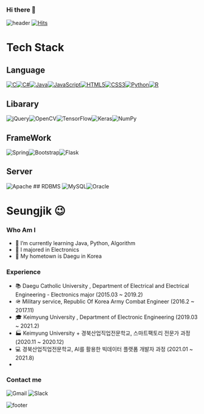### Hi there 👋
![header](https://capsule-render.vercel.app/api?type=waving&height=400&text=Hello%20World!&desc=Hello%20I'm%20Seungjik)
[![Hits](https://hits.seeyoufarm.com/api/count/incr/badge.svg?url=https%3A%2F%2Fgithub.com%2FSeungjik-Lee%2Fhit-counter&count_bg=%23905ADB&title_bg=%23555555&icon=&icon_color=%23E7E7E7&title=visit&edge_flat=true)](https://hits.seeyoufarm.com)

# Tech Stack
## Language
[![C](https://img.shields.io/badge/c-%2300599C.svg?style=for-the-badge&logo=c&logoColor=white)](https://github.com/Seungjik-Lee/C_grammer)[![C#](https://img.shields.io/badge/c%23-%23239120.svg?style=for-the-badge&logo=c-sharp&logoColor=white)](https://github.com/Seungjik-Lee/C_Sharp_grammer)[![Java](https://img.shields.io/badge/java-%23ED8B00.svg?style=for-the-badge&logo=java&logoColor=white)](https://github.com/Seungjik-Lee/Java_grammer)[![JavaScript](https://img.shields.io/badge/javascript-%23323330.svg?style=for-the-badge&logo=javascript&logoColor=%23F7DF1E)](https://github.com/Seungjik-Lee/JavaScript_grammer)[![HTML5](https://img.shields.io/badge/html5-%23E34F26.svg?style=for-the-badge&logo=html5&logoColor=white)](https://github.com/Seungjik-Lee/HTML_grammer)[![CSS3](https://img.shields.io/badge/css3-%231572B6.svg?style=for-the-badge&logo=css3&logoColor=white)](https://github.com/Seungjik-Lee/C_grammer)[![Python](https://img.shields.io/badge/python-%2314354C.svg?style=for-the-badge&logo=python&logoColor=white)](https://github.com/Seungjik-Lee/python_study)[![R](https://img.shields.io/badge/r-%23276DC3.svg?style=for-the-badge&logo=r&logoColor=white)](https://github.com/Seungjik-Lee/R_grammer)
## Libarary
<img alt="jQuery" src="https://img.shields.io/badge/jquery-%230769AD.svg?style=for-the-badge&logo=jquery&logoColor=white"/><img alt="OpenCV" src="https://img.shields.io/badge/opencv-%23white.svg?style=for-the-badge&logo=opencv&logoColor=white"/><img alt="TensorFlow" src="https://img.shields.io/badge/TensorFlow-%23FF6F00.svg?style=for-the-badge&logo=TensorFlow&logoColor=white" /><img alt="Keras" src="https://img.shields.io/badge/Keras-%23D00000.svg?style=for-the-badge&logo=Keras&logoColor=white"/><img alt="NumPy" src="https://img.shields.io/badge/numpy-%23013243.svg?style=for-the-badge&logo=numpy&logoColor=white" />
## FrameWork
<img alt="Spring" src="https://img.shields.io/badge/spring-%236DB33F.svg?style=for-the-badge&logo=spring&logoColor=white"/><img alt="Bootstrap" src="https://img.shields.io/badge/bootstrap-%23563D7C.svg?style=for-the-badge&logo=bootstrap&logoColor=white"/><img alt="Flask" src="https://img.shields.io/badge/flask-%23000.svg?style=for-the-badge&logo=flask&logoColor=white"/>
## Server
<img alt="Apache" src="https://img.shields.io/badge/apache-%23D42029.svg?style=for-the-badge&logo=apache&logoColor=white"/>
## RDBMS
<img alt="MySQL" src="https://img.shields.io/badge/mysql-%2300f.svg?style=for-the-badge&logo=mysql&logoColor=white"/><img alt="Oracle" src ="https://img.shields.io/badge/oracle-%23F00000.svg?style=for-the-badge&logo=oracle&logoColor=white" />


# Seungjik 😉
### Who Am I
- 🌱 I’m currently learning Java, Python, Algorithm
- 🥇 I majored in Electronics
- 🚅 My hometown is Daegu in Korea

### Experience
- 📚 Daegu Catholic University , Department of Electrical and Electrical Engineering - Electronics major (2015.03 ~ 2019.2)
- 🪖 Military service, Republic Of Korea Army Combat Engineer (2016.2 ~ 2017.11)
- 🎓 Keimyung University , Department of Electronic Engineering (2019.03 ~ 2021.2)
- 🏭 Keimyung University + 경북산업직업전문학교, 스마트팩토리 전문가 과정 (2020.11 ~ 2020.12)
- 💻 경북산업직업전문학교, AI를 활용한 빅데이터 플랫폼 개발자 과정 (2021.01 ~ 2021.8)
- 
### Contact me
<img alt="Gmail" src="https://img.shields.io/badge/Gmail-D14836?style=for-the-badge&logo=gmail&logoColor=white" /> <img alt="Slack" src="https://img.shields.io/badge/Slack-4A154B?style=for-the-badge&logo=slack&logoColor=white" />

![footer](https://capsule-render.vercel.app/api?type=waving&section=footer)
